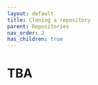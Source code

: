 ```yaml
---
layout: default
title: Cloning a repository
parent: Repositories
nav_order: 2
has_children: true
---
```


# TBA
